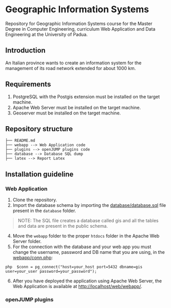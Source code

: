 # Geographic Information Systems 
Repository for Geographic Information Systems course for the Master Degree in Computer Engineering, curriculum Web Application and Data Engineering at the University of Padua.

## Introduction
An Italian province wants to create an information system for the management of its road network extended for about 1000 km.

## Requirements
1. PostgreSQL with the Postgis extension must be installed on the target machine.
2. Apache Web Server must be installed on the target machine.
3. Geoserver must be installed on the target machine.

## Repository structure
```
├── README.md
├── webapp --> Web Application code
├── plugins --> openJUMP plugins code
├── database --> Database SQL dump
├── latex --> Report Latex
```
## Installation guideline
### Web Application
1. Clone the repository.
2. Import the database schema by importing the [database/database.sql](database/database.sql) file present in the `database` folder.
> NOTE: The SQL file creates a database called gis and all the tables and data are present in the public schema.
4. Move the `webapp` folder to the proper `htdocs` folder in the Apache Web Server folder.
5. For the connection with the database and your web app you must change the username, password and DB name that you are using, in the [webapp/conn.php](webapp/conn.php):

```php  $conn = pg_connect("host=your_host port=5432 dbname=gis user=your_user password=your_password");```

6. After you have deployed the application using Apache Web Server, the Web Application is available at [http://localhost/web/webapp/](http://localhost/web/webapp/).

### openJUMP plugins
